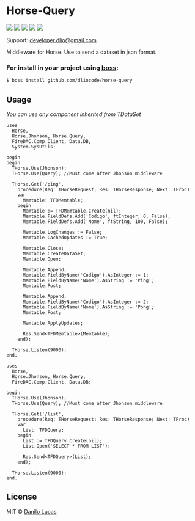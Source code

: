 # Horse-Query

![](https://img.shields.io/github/stars/dliocode/horse-query.svg) ![](https://img.shields.io/github/forks/dliocode/horse-query.svg) ![](https://img.shields.io/github/v/tag/dliocode/horse-query.svg) ![](https://img.shields.io/github/v/release/dliocode/horse-query.svg) ![](https://img.shields.io/github/issues/dliocode/horse-query.svg)

Support: developer.dlio@gmail.com

Middleware for Horse. Use to send a dataset in json format.

### For install in your project using [boss](https://github.com/HashLoad/boss):
``` sh
$ boss install github.com/dliocode/horse-query
```

## Usage

*You can use any component inherited from TDataSet*

```delphi
uses
  Horse,
  Horse.Jhonson, Horse.Query,
  FireDAC.Comp.Client, Data.DB,
  System.SysUtils;

begin
begin
  THorse.Use(Jhonson);
  THorse.Use(Query); //Must come after Jhonson middleware

  THorse.Get('/ping',
    procedure(Req: THorseRequest; Res: THorseResponse; Next: TProc)
    var
      Memtable: TFDMemtable;
    begin
      Memtable := TFDMemtable.Create(nil);
      Memtable.FieldDefs.Add('Codigo', ftInteger, 0, False);
      Memtable.FieldDefs.Add('Nome', ftString, 100, False);

      Memtable.LogChanges := False;
      Memtable.CachedUpdates := True;

      Memtable.Close;
      Memtable.CreateDataSet;
      Memtable.Open;

      Memtable.Append;
      Memtable.FieldByName('Codigo').AsInteger := 1;
      Memtable.FieldByName('Nome').AsString := 'Ping';
      Memtable.Post;

      Memtable.Append;
      Memtable.FieldByName('Codigo').AsInteger := 2;
      Memtable.FieldByName('Nome').AsString := 'Pong';
      Memtable.Post;

      Memtable.ApplyUpdates;

      Res.Send<TFDMemtable>(Memtable);
    end);

  THorse.Listen(9000);
end.
```


```delphi
uses
  Horse,
  Horse.Jhonson, Horse.Query,
  FireDAC.Comp.Client, Data.DB;

begin
  THorse.Use(Jhonson);
  THorse.Use(Query); //Must come after Jhonson middleware

  THorse.Get('/list',
    procedure(Req: THorseRequest; Res: THorseResponse; Next: TProc)
    var
      List: TFDQuery;
    begin
      List := TFDQuery.Create(nil);
      List.Open('SELECT * FROM LIST');

      Res.Send<TFDQuery>(List);
    end);

  THorse.Listen(9000);
end.
```

## License

MIT © [Danilo Lucas](https://github.com/dliocode/)
